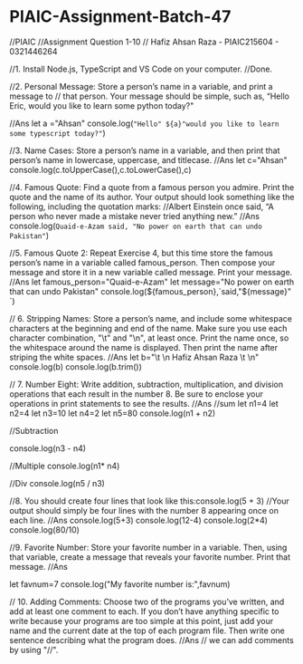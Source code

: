 # PIAIC-Assignment-Batch-47
//PIAIC 
//Assignment Question 1-10 
// Hafiz Ahsan Raza - PIAIC215604 - 0321446264

//1. Install Node.js, TypeScript and VS Code on your computer.
//Done.

//2. Personal Message: Store a person’s name in a variable, and print a message to 
// that person. Your message should be simple, such as, “Hello Eric, would you like to learn some python today?"

//Ans
let a ="Ahsan"
console.log(`"Hello" ${a}"would you like to learn some typescript today?"`)

//3. Name Cases: Store a person’s name in a variable, and then print that person’s name in lowercase, uppercase, and titlecase.
//Ans
let c="Ahsan"
console.log(c.toUpperCase(),c.toLowerCase(),c)

//4. Famous Quote: Find a quote from a famous person you admire. Print the quote and the name of its author. Your output should look something like the following, including the quotation marks:
//Albert Einstein once said, “A person who never made a mistake never tried anything new.”
//Ans
console.log(`Quaid-e-Azam said, "No power on earth that can undo Pakistan"`)

//5. Famous Quote 2: Repeat Exercise 4, but this time store the famous person’s name in a variable called famous_person. Then compose your message and store it in a new variable called message. Print your message.
//Ans
let famous_person="Quaid-e-Azam"
let message="No power on earth that can undo Pakistan"
console.log(${famous_person},`said,"${message}" `)

// 6. Stripping Names: Store a person’s name, and include some whitespace characters at the beginning and end of the name. Make sure you use each character combination, "\t" and "\n", at least once. Print the name once, so the whitespace around the name is displayed. Then print the name after striping the white spaces.
//Ans
let b="\t \n Hafiz Ahsan Raza \t \n"
console.log(b)
console.log(b.trim())

// 7. Number Eight: Write addition, subtraction, multiplication, and division operations that each result in the number 8. Be sure to enclose your operations in print statements to see the results.
//Ans
//sum
let n1=4
let n2=4
let n3=10
let n4=2
let n5=80
console.log(n1 + n2)

//Subtraction

console.log(n3 - n4)

//Multiple
console.log(n1* n4)

//Div
console.log(n5 / n3)

//8. You should create four lines that look like this:console.log(5 + 3) 
//Your output should simply be four lines with the number 8 appearing once on each line.
//Ans
console.log(5+3)
console.log(12-4)
console.log(2*4)
console.log(80/10)

//9. Favorite Number: Store your favorite number in a variable. Then, using that variable, create a message that reveals your favorite number. Print that message.
//Ans

let favnum=7
console.log("My favorite number is:",favnum)

// 10. Adding Comments: Choose two of the programs you’ve written, and add at least one comment to each. If you don’t have anything specific to write because your programs are too simple at this point, just add your name and the current date at the top of each program file. Then write one sentence describing what the program does.
//Ans
// we can add comments by using "//".
